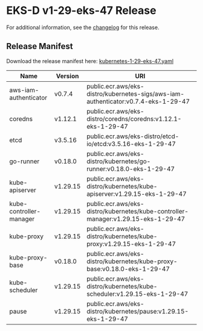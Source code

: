 # EKS-D v1-29-eks-47 Release

For additional information, see the [changelog](CHANGELOG-v1-29-eks-47.md) for this release.

## Release Manifest

Download the release manifest here: [kubernetes-1-29-eks-47.yaml](https://distro.eks.amazonaws.com/kubernetes-1-29/kubernetes-1-29-eks-47.yaml)

| Name | Version | URI |
|------|---------|-----|
| aws-iam-authenticator | v0.7.4 | public.ecr.aws/eks-distro/kubernetes-sigs/aws-iam-authenticator:v0.7.4-eks-1-29-47 |
| coredns | v1.12.1 | public.ecr.aws/eks-distro/coredns/coredns:v1.12.1-eks-1-29-47 |
| etcd | v3.5.16 | public.ecr.aws/eks-distro/etcd-io/etcd:v3.5.16-eks-1-29-47 |
| go-runner | v0.18.0 | public.ecr.aws/eks-distro/kubernetes/go-runner:v0.18.0-eks-1-29-47 |
| kube-apiserver | v1.29.15 | public.ecr.aws/eks-distro/kubernetes/kube-apiserver:v1.29.15-eks-1-29-47 |
| kube-controller-manager | v1.29.15 | public.ecr.aws/eks-distro/kubernetes/kube-controller-manager:v1.29.15-eks-1-29-47 |
| kube-proxy | v1.29.15 | public.ecr.aws/eks-distro/kubernetes/kube-proxy:v1.29.15-eks-1-29-47 |
| kube-proxy-base | v0.18.0 | public.ecr.aws/eks-distro/kubernetes/kube-proxy-base:v0.18.0-eks-1-29-47 |
| kube-scheduler | v1.29.15 | public.ecr.aws/eks-distro/kubernetes/kube-scheduler:v1.29.15-eks-1-29-47 |
| pause | v1.29.15 | public.ecr.aws/eks-distro/kubernetes/pause:v1.29.15-eks-1-29-47 |
